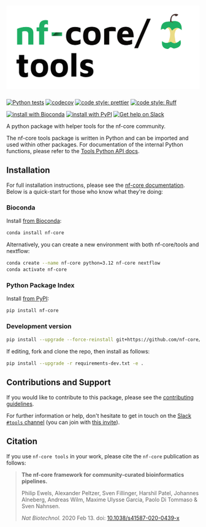 <h1>
  <picture>
    <source media="(prefers-color-scheme: dark)" srcset="https://raw.githubusercontent.com/nf-core/tools/main/docs/images/nfcore-tools_logo_dark.png">
    <img alt="nf-core/tools" src="https://raw.githubusercontent.com/nf-core/tools/main/docs/images/nfcore-tools_logo_light.png">
  </picture>
</h1><!-- omit in toc -->

[![Python tests](https://github.com/nf-core/tools/workflows/Python%20tests/badge.svg?branch=main&event=push)](https://github.com/nf-core/tools/actions?query=workflow%3A%22Python+tests%22+branch%3Amain)
[![codecov](https://codecov.io/gh/nf-core/tools/branch/main/graph/badge.svg)](https://codecov.io/gh/nf-core/tools)
[![code style: prettier](https://img.shields.io/badge/code%20style-prettier-ff69b4.svg)](https://github.com/prettier/prettier)
[![code style: Ruff](https://img.shields.io/endpoint?url=https://raw.githubusercontent.com/charliermarsh/ruff/main/assets/badge/v1.json)](https://github.com/charliermarsh/ruff)

[![install with Bioconda](https://img.shields.io/badge/install%20with-bioconda-brightgreen.svg)](https://bioconda.github.io/recipes/nf-core/README.html)
[![install with PyPI](https://img.shields.io/badge/install%20with-PyPI-blue.svg)](https://pypi.org/project/nf-core/)
[![Get help on Slack](http://img.shields.io/badge/slack-nf--core%20%23tools-4A154B?logo=slack)](https://nfcore.slack.com/channels/tools)

A python package with helper tools for the nf-core community.

The nf-core tools package is written in Python and can be imported and used within other packages.
For documentation of the internal Python functions, please refer to the [Tools Python API docs](https://nf-co.re/tools/docs/).

## Installation

For full installation instructions, please see the [nf-core documentation](https://nf-co.re/docs/nf-core-tools/installation).
Below is a quick-start for those who know what they're doing:

### Bioconda

Install [from Bioconda](https://bioconda.github.io/recipes/nf-core/README.html):

```bash
conda install nf-core
```

Alternatively, you can create a new environment with both nf-core/tools and nextflow:

```bash
conda create --name nf-core python=3.12 nf-core nextflow
conda activate nf-core
```

### Python Package Index

Install [from PyPI](https://pypi.python.org/pypi/nf-core/):

```bash
pip install nf-core
```

### Development version

```bash
pip install --upgrade --force-reinstall git+https://github.com/nf-core/tools.git@dev
```

If editing, fork and clone the repo, then install as follows:

```bash
pip install --upgrade -r requirements-dev.txt -e .
```

## Contributions and Support

If you would like to contribute to this package, please see the [contributing guidelines](.github/CONTRIBUTING.md).

For further information or help, don't hesitate to get in touch on the [Slack `#tools` channel](https://nfcore.slack.com/channels/tools) (you can join with [this invite](https://nf-co.re/join/slack)).

## Citation

If you use `nf-core tools` in your work, please cite the `nf-core` publication as follows:

> **The nf-core framework for community-curated bioinformatics pipelines.**
>
> Philip Ewels, Alexander Peltzer, Sven Fillinger, Harshil Patel, Johannes Alneberg, Andreas Wilm, Maxime Ulysse Garcia, Paolo Di Tommaso & Sven Nahnsen.
>
> _Nat Biotechnol._ 2020 Feb 13. doi: [10.1038/s41587-020-0439-x](https://dx.doi.org/10.1038/s41587-020-0439-x)
